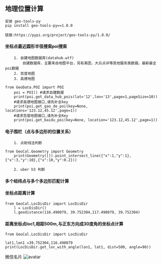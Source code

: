 ## 地理位置计算
    安装 geo-tools-py
    pip install geo-tools-py==1.0.0

    链接:https://pypi.org/project/geo-tools-py/1.0.0/

#### 坐标点最近圆形半径搜索poi搜索
        1. 自建地图数据库(datahub.wtf)
            自建数据库，主要来自地图平台，另有美团，大众点评等其他服务类数据，最新最全poi数据
        2. 百度地图
        3. 高德地图

```
from GeoData.POI import POI
    poi = POI() #请求自建数据
    print(poi.get_data_hub_pois(lat='12',lon='13',page=1,pageSize=10))
    #请求高德地图接口,请先补全key
    print(poi.get_gao_de_poi(key=None, locations='123.12,45.12',page=1))
    #请求百度地图接口,请先补全Key
    print(poi.get_baidu_poi(key=None, location='123.12,45.12',page=1))
```


#### 电子围栏（点与多边形的位置关系）
        1. 点射线法判断
```
from GeoCal.Geometry import Geometry
    print(Geometry([]).point_intersect_line({"x":1,"y":1},{"x":3,"y":10},{"x":10,"y":0.2}))
```
        2. uber h3 判断

#### 多个经纬点与多个多边形匹配计算

#### 坐标点距离计算
```
from GeoCal.LocDisDir import LocDisDir
    l = LocDisDir()
    l.geodistance(116.498079, 39.752304,117.498079, 39.752304)
```

#### 距离坐标点loc1,相距500m,与正东方向成30度角的坐标点计算
```
from GeoCal.LocDisDir import LocDisDir

lat1,lon1 =39.752304,116.498079
print(LocDisDir.get_loc_with_angle(lon1, lat1, dist=500, angle=90))
```
微信名片
![avatar](http://2.help.cm/d/share/Image/wechatQR.jpg)
